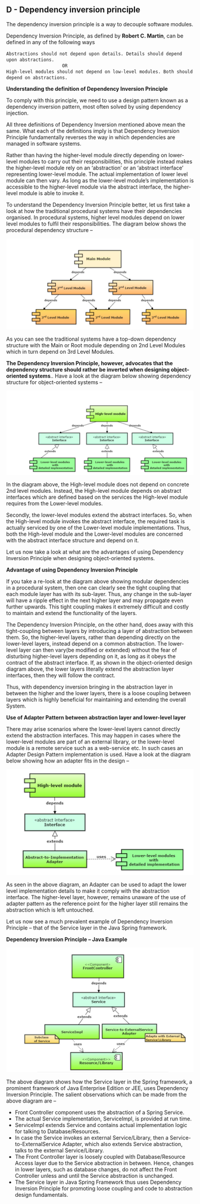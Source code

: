 ## D - Dependency inversion principle

The dependency inversion principle is a way to decouple software modules.

Dependency Inversion Principle, as defined by **Robert C. Martin**, can be defined in any of the following ways
                 
    Abstractions should not depend upon details. Details should depend upon abstractions.
                         OR                          
    High-level modules should not depend on low-level modules. Both should depend on abstractions.


**Understanding the definition of Dependency Inversion Principle**

To comply with this principle, we need to use a design pattern known as a dependency inversion pattern, most often solved by using dependency injection.

All three definitions of Dependency Inversion mentioned above mean the same. What each of the definitions imply is that Dependency Inversion Principle fundamentally reverses the way in which dependencies are managed in software systems.

Rather than having the higher-level module directly depending on lower-level modules to carry out their responsibilities, this principle instead makes the higher-level module rely on an ‘abstraction’ or an ‘abstract interface’ representing lower-level module. The actual implementation of lower level module can then vary. As long as the lower-level module’s implementation is accessible to the higher-level module via the abstract interface, the higher-level module is able to invoke it.

To understand the Dependency Inversion Principle better, let us first take a look at how the traditional procedural systems have their dependencies organised. In procedural systems, higher level modules depend on lower level modules to fulfil their responsibilities. The diagram below shows the procedural dependency structure –

![GitHub Logo](/DependencyInversion-Example1.JPG)

As you can see the traditional systems have a top-down dependency structure with the Main or Root module depending on 2nd Level Modules which in turn depend on 3rd Level Modules.

**The Dependency Inversion Principle, however, advocates that the dependency structure should rather be inverted when designing object-oriented systems**.. Have a look at the diagram below showing dependency structure for object-oriented systems –

![GitHub Logo](/DependencyInversion-Example2.JPG)

In the diagram above, the High-level module does not depend on concrete 2nd level modules. Instead, the High-level module depends on abstract interfaces which are defined based on the services the High-level module requires from the Lower-level modules.

Secondly, the lower-level modules extend the abstract interfaces. So, when the High-level module invokes the abstract interface, the required task is actually serviced by one of the Lower-level module implementations. Thus, both the High-level module and the Lower-level modules are concerned with the abstract interface structure and depend on it.

Let us now take a look at what are the advantages of using Dependency Inversion Principle when designing object-oriented systems.

**Advantage of using Dependency Inversion Principle**

If you take a re-look at the diagram above showing modular dependencies in a procedural system, then one can clearly see the tight coupling that each module layer has with its sub-layer. Thus, any change in the sub-layer will have a ripple effect in the next higher layer and may propagate even further upwards. This tight coupling makes it extremely difficult and costly to maintain and extend the functionality of the layers.

The Dependency Inversion Principle, on the other hand, does away with this tight-coupling between layers by introducing a layer of abstraction between them. So, the higher-level layers, rather than depending directly on the lower-level layers, instead depend on a common abstraction. The lower-level layer can then vary(be modified or extended) without the fear of disturbing higher-level layers depending on it, as long as it obeys the contract of the abstract interface. If, as shown in the object-oriented design diagram above, the lower layers literally extend the abstraction layer interfaces, then they will follow the contract.

Thus, with dependency inversion bringing in the abstraction layer in between the higher and the lower layers, there is a loose coupling between layers which is highly beneficial for maintaining and extending the overall System.

**Use of Adapter Pattern between abstraction layer and lower-level layer**

There may arise scenarios where the lower-level layers cannot directly extend the abstraction interfaces. This may happen in cases where the lower-level modules are part of an external library, or the lower-level module is a remote service such as a web-service etc. In such cases an Adapter Design Pattern implementation is used. Have a look at the diagram below showing how an adapter fits in the design –

![GitHub Logo](/DependencyInversion-Example3.JPG)

As seen in the above diagram, an Adapter can be used to adapt the lower level implementation details to make it comply with the abstraction interface. The higher-level layer, however, remains unaware of the use of adapter pattern as the reference point for the higher layer still remains the abstraction which is left untouched.

Let us now see a much prevalent example of Dependency Inversion Principle – that of the Service layer in the Java Spring framework.

**Dependency Inversion Principle – Java Example**

![GitHub Logo](/DependencyInversion-Example4.JPG)

The above diagram shows how the Service layer in the Spring framework, a prominent framework of Java Enterprise Edition or JEE, uses Dependency Inversion Principle. The salient observations which can be made from the above diagram are –

* Front Controller component uses the abstraction of a Spring Service.
* The actual Service implementation, ServiceImpl, is provided at run time.
* ServiceImpl extends Service and contains actual implementation logic for talking to Database/Resources.
* In case the Service invokes an external Service/Library, then a Service-to-ExternalService Adapter, which also extends Service abstraction, talks to the external Service/Library.
* The Front Controller layer is loosely coupled with Database/Resource Access layer due to the Service abstraction in between. Hence, changes in lower layers, such as database changes, do not affect the Front Controller unless and until the Service abstraction is unchanged.
* The Service layer in Java Spring Framework thus uses Dependency Inversion Principle for promoting loose coupling and code to abstraction design fundamentals.
